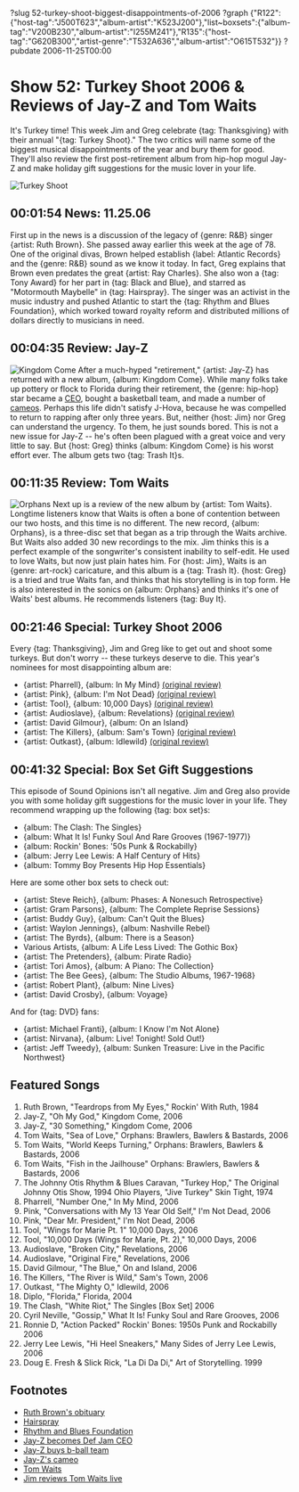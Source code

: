 ?slug 52-turkey-shoot-biggest-disappointments-of-2006
?graph {"R122":{"host-tag":"J500T623","album-artist":"K523J200"},"list~boxsets":{"album-tag":"V200B230","album-artist":"I255M241"},"R135":{"host-tag":"G620B300","artist-genre":"T532A636","album-artist":"O615T532"}}
?pubdate 2006-11-25T00:00

# Show 52: Turkey Shoot 2006 & Reviews of Jay-Z and Tom Waits
It's Turkey time! This week Jim and Greg celebrate {tag: Thanksgiving} with their annual "{tag: Turkey Shoot}." The two critics will name some of the biggest musical disappointments of the year and bury them for good. They'll also review the first post-retirement album from hip-hop mogul Jay-Z and make holiday gift suggestions for the music lover in your life.

![Turkey Shoot](http://static.soundopinions.org/images/2006/turkeyshoot.jpg)

## 00:01:54 News: 11.25.06
First up in the news is a discussion of the legacy of {genre: R&B} singer {artist: Ruth Brown}. She passed away earlier this week at the age of 78. One of the original divas, Brown helped establish {label: Atlantic Records} and the {genre: R&B} sound as we know it today. In fact, Greg explains that Brown even predates the great {artist: Ray Charles}. She also won a {tag: Tony Award} for her part in {tag: Black and Blue}, and starred as "Motormouth Maybelle" in {tag: Hairspray}. The singer was an activist in the music industry and pushed Atlantic to start the {tag: Rhythm and Blues Foundation}, which worked toward royalty reform and distributed millions of dollars directly to musicians in need.

## 00:04:35 Review: Jay-Z
![Kingdom Come](http://is2.mzstatic.com/image/thumb/Music/v4/0c/86/e5/0c86e567-b24d-8fe3-62b1-4347f59bc642/source/600x600bb.jpg "112080/204509084")
After a much-hyped "retirement," {artist: Jay-Z} has returned with a new album, {album: Kingdom Come}. While many folks take up pottery or flock to Florida during their retirement, the {genre: hip-hop} star became a [CEO](http://www.billboard.com/articles/news/65356/jay-z-named-def-jam-presidentceo), bought a basketball team, and made a number of [cameos](https://www.youtube.com/watch?v=ViwtNLUqkMY&feature=kp). Perhaps this life didn't satisfy J-Hova, because he was compelled to return to rapping after only three years. But, neither {host: Jim} nor Greg can understand the urgency. To them, he just sounds bored. This is not a new issue for Jay-Z -- he's often been plagued with a great voice and very little to say. But {host: Greg} thinks {album: Kingdom Come} is his worst effort ever. The album gets two {tag: Trash It}s.

## 00:11:35 Review: Tom Waits
![Orphans](http://is1.mzstatic.com/image/thumb/Music/v4/60/a3/d8/60a3d8e1-869e-cdab-9db6-ade7fc90b31b/source/600x600bb.jpg "83964/268496490")
Next up is a review of the new album by {artist: Tom Waits}. Longtime listeners know that Waits is often a bone of contention between our two hosts, and this time is no different. The new record, {album: Orphans}, is a three-disc set that began as a trip through the Waits archive. But Waits also added 30 new recordings to the mix. Jim thinks this is a perfect example of the songwriter's consistent inability to self-edit. He used to love Waits, but now just plain hates him. For {host: Jim}, Waits is an {genre: art-rock} caricature, and this album is a {tag: Trash It}. {host: Greg} is a tried and true Waits fan, and thinks that his storytelling is in top form. He is also interested in the sonics on {album: Orphans} and thinks it's one of Waits' best albums. He recommends listeners {tag: Buy It}.

## 00:21:46 Special: Turkey Shoot 2006
Every {tag: Thanksgiving}, Jim and Greg like to get out and shoot some turkeys. But don't worry -- these turkeys deserve to die. This year's nominees for most disappointing album are:

- {artist: Pharrell}, {album: In My Mind} [(original review)](/show/53/)
- {artist: Pink}, {album: I'm Not Dead} [(original review)](/show/20/)
- {artist: Tool}, {album: 10,000 Days} [(original review)](/show/24/)
- {artist: Audioslave}, {album: Revelations} [(original review)](/show/39/)
- {artist: David Gilmour}, {album: On an Island}
- {artist: The Killers}, {album: Sam's Town} [(original review)](/show/45/)
- {artist: Outkast}, {album: Idlewild} [(original review)](/show/38/)

## 00:41:32 Special: Box Set Gift Suggestions
This episode of Sound Opinions isn't all negative. Jim and Greg also provide you with some holiday gift suggestions for the music lover in your life. They recommend wrapping up the following {tag: box set}s:

- {album: The Clash: The Singles}
- {album: What It Is! Funky Soul And Rare Grooves (1967-1977)}
- {album: Rockin' Bones: '50s Punk & Rockabilly}
- {album: Jerry Lee Lewis: A Half Century of Hits}
- {album: Tommy Boy Presents Hip Hop Essentials}

Here are some other box sets to check out:

- {artist: Steve Reich}, {album: Phases: A Nonesuch Retrospective}
- {artist: Gram Parsons}, {album: The Complete Reprise Sessions}
- {artist: Buddy Guy}, {album: Can't Quit the Blues}
- {artist: Waylon Jennings}, {album: Nashville Rebel}
- {artist: The Byrds}, {album: There is a Season}
- Various Artists, {album: A Life Less Lived: The Gothic Box}
- {artist: The Pretenders}, {album: Pirate Radio}
- {artist: Tori Amos}, {album: A Piano: The Collection}
- {artist: The Bee Gees}, {album: The Studio Albums, 1967-1968}
- {artist: Robert Plant}, {album: Nine Lives}
- {artist: David Crosby}, {album: Voyage}

And for {tag: DVD} fans:

- {artist: Michael Franti}, {album: I Know I'm Not Alone}
- {artist: Nirvana}, {album: Live! Tonight! Sold Out!}
- {artist: Jeff Tweedy}, {album: Sunken Treasure: Live in the Pacific Northwest}

## Featured Songs
1. Ruth Brown, "Teardrops from My Eyes," Rockin' With Ruth, 1984
2. Jay-Z, "Oh My God," Kingdom Come, 2006
3. Jay-Z, "30 Something," Kingdom Come, 2006
4. Tom Waits, "Sea of Love," Orphans: Brawlers, Bawlers & Bastards, 2006
5. Tom Waits, "World Keeps Turning," Orphans: Brawlers, Bawlers & Bastards, 2006
6. Tom Waits, "Fish in the Jailhouse" Orphans: Brawlers, Bawlers & Bastards, 2006
7. The Johnny Otis Rhythm & Blues Caravan, "Turkey Hop," The Original Johnny Otis Show, 1994 Ohio Players, "Jive Turkey" Skin Tight, 1974
8. Pharrell, "Number One," In My Mind, 2006
9. Pink, "Conversations with My 13 Year Old Self," I'm Not Dead, 2006
10. Pink, "Dear Mr. President," I'm Not Dead, 2006
11. Tool, "Wings for Marie Pt. 1" 10,000 Days, 2006
12. Tool, "10,000 Days (Wings for Marie, Pt. 2)," 10,000 Days, 2006
13. Audioslave, "Broken City," Revelations, 2006
14. Audioslave, "Original Fire," Revelations, 2006
15. David Gilmour, "The Blue," On and Island, 2006
16. The Killers, "The River is Wild," Sam's Town, 2006
17. Outkast, "The Mighty O," Idlewild, 2006
18. Diplo, "Florida," Florida, 2004 
19. The Clash, "White Riot," The Singles [Box Set] 2006
20. Cyril Neville, "Gossip," What It Is! Funky Soul and Rare Grooves, 2006
21. Ronnie D, "Action Packed" Rockin' Bones: 1950s Punk and Rockabilly 2006
22. Jerry Lee Lewis, "Hi Heel Sneakers," Many Sides of Jerry Lee Lewis, 2006
23. Doug E. Fresh & Slick Rick, "La Di Da Di," Art of Storytelling. 1999

## Footnotes
- [Ruth Brown's obituary](http://www.nytimes.com/2006/11/17/arts/music/17cnd-brown.html?ref=music)
- [Hairspray](http://www.imdb.com/title/tt0095270/)
- [Rhythm and Blues Foundation](http://www.rhythm-n-blues.org/)
- [Jay-Z becomes Def Jam CEO](http://www.billboard.com/articles/news/65356/jay-z-named-def-jam-presidentceo)
- [Jay-Z buys b-ball team](http://www.mtv.com/news/1490121/its-official-jay-z-is-a-part-owner-of-new-jersey-nets/)
- [Jay-Z's cameo](https://www.youtube.com/watch?v=ViwtNLUqkMY&feature=kp)
- [Tom Waits](http://www.tomwaits.com/)
- [Jim reviews Tom Waits live](http://www.jimdero.com/News%202006/Waitsreview.htm)
